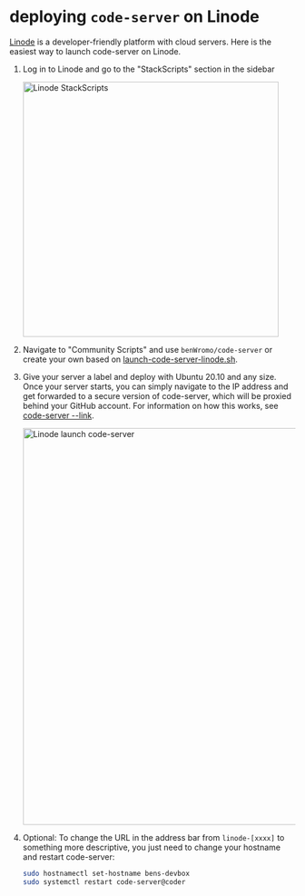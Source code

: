# deploying `code-server` on Linode

[Linode](https://linode.com) is a developer-friendly platform with cloud servers. Here is the easiest way to launch code-server on Linode.

1. Log in to Linode and go to the "StackScripts" section in the sidebar

   <img src="../img/linode-stackscripts-sidebar.png" alt="Linode StackScripts" width="450" />

1. Navigate to "Community Scripts" and use `benWromo/code-server` or create your own based on [launch-code-server-linode.sh](../deploy-vm/launch-code-server-linode.sh).

1. Give your server a label and deploy with Ubuntu 20.10 and any size. Once your server starts, you can simply navigate to the IP address and get forwarded to a secure version of code-server, which will be proxied behind your GitHub account. For information on how this works, see [code-server --link](https://github.com/Wromo/code-server#cloud-program-%EF%B8%8F).

   <img src="../img/linode-launch-code-server.gif" alt="Linode launch code-server" width="700" />

1. Optional: To change the URL in the address bar from `linode-[xxxx]` to something more descriptive, you just need to change your hostname and restart code-server:
   ```sh
   sudo hostnamectl set-hostname bens-devbox
   sudo systemctl restart code-server@coder
   ```
